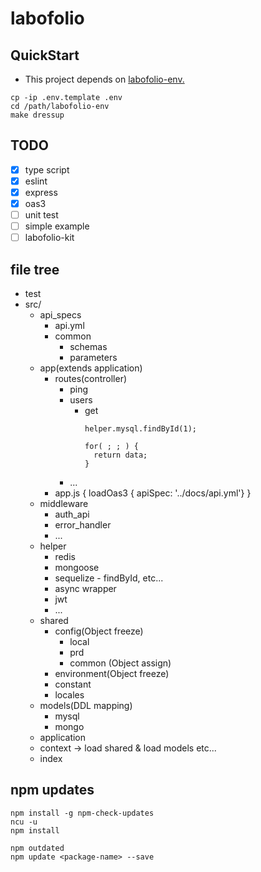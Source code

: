 # labofolio

## QuickStart

- This project depends on [labofolio-env.](https://github.com/foway0/labofolio-env/blob/master/README.md)

```
cp -ip .env.template .env
cd /path/labofolio-env
make dressup
```

## TODO
- [x] type script
- [x] eslint
- [x] express
- [x] oas3
- [ ] unit test
- [ ] simple example
- [ ] labofolio-kit

## file tree

+ test
+ src/
  - api_specs
    - api.yml
    - common
      - schemas
      - parameters
  - app(extends application)
     - routes(controller)
       - ping
       - users
         - get
           ```
           helper.mysql.findById(1);

           for( ; ; ) {
             return data;
           }
           ```
       - ...
     - app.js { loadOas3 { apiSpec: '../docs/api.yml'} }
  - middleware
    - auth_api
    - error_handler
    - ...
  - helper
    - redis
    - mongoose
    - sequelize - findById, etc...
    - async wrapper
    - jwt
    - ...
  - shared
    - config(Object freeze)
      - local
      - prd
      - common (Object assign)
    - environment(Object freeze)
    - constant
    - locales
  - models(DDL mapping)
    - mysql
    - mongo
  - application
  - context -> load shared & load models etc...
  - index

## npm updates

```
npm install -g npm-check-updates
ncu -u
npm install

npm outdated
npm update <package-name> --save
```
